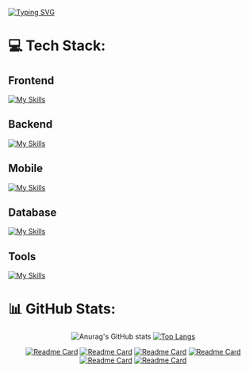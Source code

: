 
[![Typing SVG](https://readme-typing-svg.demolab.com?font=Fira+Code&weight=500&size=100&pause=1000&color=F7F7F7&center=true&vCenter=true&width=1920&height=250&lines=Hello+i'm+Wiliam+Melo;Hello+i'm+a+Full+Stack+Developer)](https://git.io/typing-svg)

# 💻 Tech Stack:

 ## Frontend

[![My Skills](https://skillicons.dev/icons?i=tailwind,ts,react,next,angular )](https://skillicons.dev)

 ## Backend
 [![My Skills](https://skillicons.dev/icons?i=spring,java,nodejs,nest,prisma)](https://skillicons.dev)

 ## Mobile
 [![My Skills](https://skillicons.dev/icons?i=react,flutter)](https://skillicons.dev)

 ## Database
 [![My Skills](https://skillicons.dev/icons?i=postgres,redis,sqlite,mongodb)](https://skillicons.dev)
 
 ## Tools
  [![My Skills](https://skillicons.dev/icons?i=git,postman,github,aws,azure,rabbitmq)](https://skillicons.dev)


# 📊 GitHub Stats:
<div align="center">

![Anurag's GitHub stats](https://github-readme-stats.vercel.app/api?username=WiliamMelo01&theme=transparent&show_icons=true)
[![Top Langs](https://github-readme-stats.vercel.app/api/top-langs/?username=WiliamMelo01&theme=transparent)](https://github.com/WiliamMelo01)

[![Readme Card](https://github-readme-stats.vercel.app/api/pin/?username=WiliamMelo01&repo=EmpowerU-API&theme=transparent)](https://github.com/WiliamMelo01/EmpowerU-API)
[![Readme Card](https://github-readme-stats.vercel.app/api/pin/?username=WiliamMelo01&repo=EmpoweruCertificateMicroserviceLambda&theme=transparent)](https://github.com/WiliamMelo01/EmpoweruCertificateMicroserviceLambda)
[![Readme Card](https://github-readme-stats.vercel.app/api/pin/?username=WiliamMelo01&repo=EmpoweruGreetingsMicroServiceLambda&theme=transparent)](https://github.com/WiliamMelo01/EmpoweruGreetingsMicroServiceLambda)
[![Readme Card](https://github-readme-stats.vercel.app/api/pin/?username=WiliamMelo01&repo=EmpowerUPasswordRecoveryMicroService&theme=transparent)](https://github.com/WiliamMelo01/EmpowerUPasswordRecoveryMicroService)
[![Readme Card](https://github-readme-stats.vercel.app/api/pin/?username=WiliamMelo01&repo=memorio&theme=transparent)](https://github.com/WiliamMelo01/memorio)
[![Readme Card](https://github-readme-stats.vercel.app/api/pin/?username=WiliamMelo01&repo=projeto-gerenciador-votos-spf-etec-ct&theme=transparent)](https://github.com/WiliamMelo01/projeto-gerenciador-votos-spf-etec-ct)
</div>

